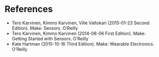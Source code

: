 # References

* Tero Karvinen, Kimmo Karvinen, Ville Valtokari (2015-01-23 Second Edition). Make: Sensors. O’Reilly 
* Tero Karvinen, Kimmo Karvinen (2014-08-06 First Edition). Make: Getting Started with Sensors. O’Reilly
* Kate Hartman (2015-10-16 Third Edition). Make: Wearable Electronics. O’Reilly